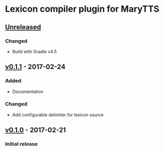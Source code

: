 Lexicon compiler plugin for MaryTTS
===================================

[Unreleased]
------------

### Changed

- Build with Gradle v4.5

[v0.1.1] - 2017-02-24
---------------------

### Added

- Documentation

### Changed

- Add configurable delimiter for lexicon source

[v0.1.0] - 2017-02-21
---------------------

### Initial release

[Unreleased]: https://github.com/marytts/gradle-marytts-lexicon-compiler-plugin/compare/v0.1.1...HEAD
[v0.1.1]: https://github.com/marytts/gradle-marytts-lexicon-compiler-plugin/compare/v0.1.0...v0.1.1
[v0.1.0]: https://github.com/marytts/gradle-marytts-lexicon-compiler-plugin/tree/v0.1.0
